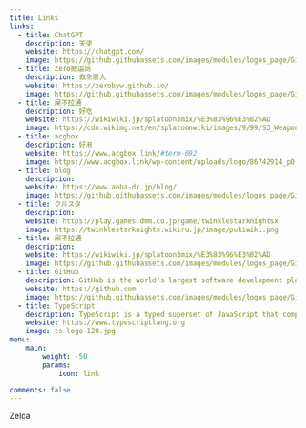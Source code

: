 ```yaml
---
title: Links
links:
  - title: ChatGPT
    description: 天使
    website: https://chatgpt.com/
    image: https://github.githubassets.com/images/modules/logos_page/GitHub-Mark.png
  - title: Zero搬运网
    description: 救命恩人
    website: https://zerobyw.github.io/
    image: https://github.githubassets.com/images/modules/logos_page/GitHub-Mark.png
  - title: 屎不拉通
    description: 好吃
    website: https://wikiwiki.jp/splatoon3mix/%E3%83%96%E3%82%AD
    image: https://cdn.wikimg.net/en/splatoonwiki/images/9/99/S3_Weapon_Main_Glooga_Dualies.png
  - title: acgbox
    description: 好用
    website: https://www.acgbox.link/#term-692
    image: https://www.acgbox.link/wp-content/uploads/logo/86742914_p0.png
  - title: blog
    description: 
    website: https://www.aoba-dc.jp/blog/
    image: https://github.githubassets.com/images/modules/logos_page/GitHub-Mark.png
  - title: クルスタ
    description: 
    website: https://play.games.dmm.co.jp/game/twinklestarknightsx
    image: https://twinklestarknights.wikiru.jp/image/pukiwiki.png
  - title: 屎不拉通
    description: 
    website: https://wikiwiki.jp/splatoon3mix/%E3%83%96%E3%82%AD
    image: https://github.githubassets.com/images/modules/logos_page/GitHub-Mark.png
  - title: GitHub
    description: GitHub is the world's largest software development platform.
    website: https://github.com
    image: https://github.githubassets.com/images/modules/logos_page/GitHub-Mark.png
  - title: TypeScript
    description: TypeScript is a typed superset of JavaScript that compiles to plain JavaScript.
    website: https://www.typescriptlang.org
    image: ts-logo-128.jpg
menu:
    main: 
        weight: -50
        params:
            icon: link

comments: false
---
```

Zelda
